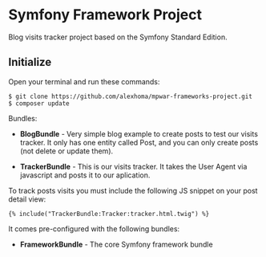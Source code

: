 Symfony Framework Project
========================

Blog visits tracker project based on the Symfony Standard Edition.


Initialize
--------------

Open your terminal and run these commands:

```
$ git clone https://github.com/alexhoma/mpwar-frameworks-project.git
$ composer update
```

Bundles:
  * **BlogBundle** - Very simple blog example to create posts to test our visits tracker.
    It only has one entity called Post, and you can only create posts (not delete or update them).
    
  * **TrackerBundle** - This is our visits tracker. 
  It takes the User Agent via javascript and posts it to our aplication.
  
To track posts visits you must include the following JS snippet on your post detail view:


```
{% include("TrackerBundle:Tracker:tracker.html.twig") %}
```

It comes pre-configured with the following bundles:

  * **FrameworkBundle** - The core Symfony framework bundle
